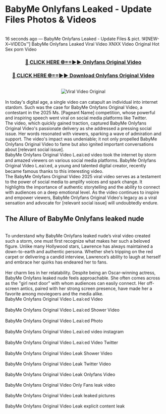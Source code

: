 # BabyMe Onlyfans Leaked - Update Files Photos & Videos 
<br>
16 seconds ago — BabyMe Onlyfans Leaked - Update Files & pict. !#[NEW-X~VIDEOs™] BabyMe Onlyfans Leaked Viral Video XNXX Video Original Hot Sex porn Video
<br>
<div align="center">
<h3><a href="http://freeplayer.one?title=BabyMe&ref=25OR" rel="nofollow">🔴 CLICK HERE 🌐==►► Onlyfans Original Video</a></h3>
<h3><a href="http://freeplayer.one?title=BabyMe&ref=25OR" rel="nofollow">🔴 CLICK HERE 🌐==►► Download Onlyfans Original Video</a></h3>
<br>
<a href="http://freeplayer.one?title=BabyMe&ref=25OR" rel="nofollow" data-target="animated-image.originalLink"><img src="https://i.ibb.co.com/xMMVF88/686577567.gif" alt="Viral Video Original" style="max-width: 100%; display: inline-block;" data-target="animated-image.originalImage"></a>
</div>
<br>
In today's digital age, a single video can catapult an individual into internet stardom. Such was the case for BabyMe Onlyfans Original Video, a contestant in the 2025 Ms. [Pageant Name] competition, whose powerful and inspiring speech went viral on social media platforms like Twitter.
<br>
The video, which quickly gained traction, captured BabyMe Onlyfans Original Video's passionate delivery as she addressed a pressing social issue. Her words resonated with viewers, sparking a wave of admiration and support. The video's impact was undeniable; it not only propelled BabyMe Onlyfans Original Video to fame but also ignited important conversations about [relevant social issue].
<br>
BabyMe Onlyfans Original Video L.ea𝚔ed video took the internet by storm and amazed viewers on various social media platforms. BabyMe Onlyfans Original Video L.ea𝚔ed, a young and talented digital creator, recently became famous thanks to this interesting video.
<br>
The BabyMe Onlyfans Original Video 2025 viral video serves as a testament to the power of social media to amplify voices and spark change. It highlights the importance of authentic storytelling and the ability to connect with audiences on a deep emotional level. As the video continues to inspire and empower viewers, BabyMe Onlyfans Original Video's legacy as a viral sensation and advocate for [relevant social issue] will undoubtedly endure.
<br>
<h2>The Allure of BabyMe Onlyfans leaked nude</h2>
<br>
To understand why BabyMe Onlyfans leaked nude’s viral video created such a storm, one must first recognize what makes her such a beloved figure. Unlike many Hollywood stars, Lawrence has always maintained a down-to-earth and authentic persona. Whether she’s tripping on the red carpet or delivering a candid interview, Lawrence’s ability to laugh at herself and embrace her quirks has endeared her to fans.
<br><br>
Her charm lies in her relatability. Despite being an Oscar-winning actress, BabyMe Onlyfans leaked nude feels approachable. She often comes across as the "girl next door" with whom audiences can easily connect. Her off-screen antics, paired with her strong screen presence, have made her a favorite among moviegoers and the media alike.
<br>
BabyMe Onlyfans Original Video L.ea𝚔ed Video
<br><br>
BabyMe Onlyfans Original Video L.ea𝚔ed Shower Video
<br><br>
BabyMe Onlyfans Original Video L.ea𝚔ed Photo
<br><br>
BabyMe Onlyfans Original Video L.ea𝚔ed video instagram
<br><br>
BabyMe Onlyfans Original Video L.ea𝚔ed Video Twitter
<br><br>
BabyMe Onlyfans Original Video Leak Shower Video
<br><br>
BabyMe Onlyfans Original Video Leak Twitter Video
<br><br>
BabyMe Onlyfans Original Video Leak Onlyfans Video
<br><br>
BabyMe Onlyfans Original Video Only Fans leak video
<br><br>
BabyMe Onlyfans Original Video Leak leaked pictures
<br><br>
BabyMe Onlyfans Original Video Leak explicit content leak